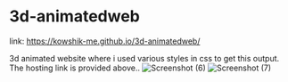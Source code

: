 # 3d-animatedweb
link: https://kowshik-me.github.io/3d-animatedweb/

3d animated website where i  used various styles in css to get this output.
The hosting link is provided above..
![Screenshot (6)](https://user-images.githubusercontent.com/104454045/180503614-072975e9-de02-4627-88c0-ecc21ac93263.png)
![Screenshot (7)](https://user-images.githubusercontent.com/104454045/180503663-ff2e7168-b606-4968-91c5-771588ca5aa8.png)

